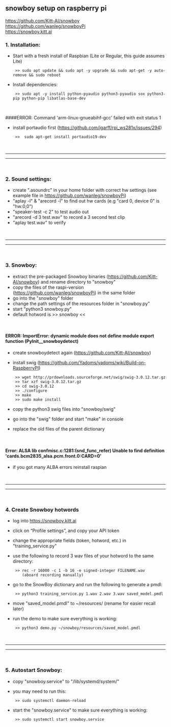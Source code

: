 ## snowboy setup on raspberry pi 
https://github.com/Kitt-AI/snowboy
</br>
https://github.com/wanleg/snowboyPi 
</br>
https://snowboy.kitt.ai
</br>

### 1. Installation:

- Start with a fresh install of Raspbian (Lite or Regular, this guide assumes Lite)

       >> sudo apt update && sudo apt -y upgrade && sudo apt-get -y auto-remove && sudo reboot

- Install dependencies:

       >> sudo apt -y install python-pyaudio python3-pyaudio sox python3-pip python-pip libatlas-base-dev

</br>

####ERROR: Command 'arm-linux-gnueabihf-gcc' failed with exit status 1

- install portaudio first (https://github.com/jgarff/rpi_ws281x/issues/294)

       >>  sudo apt-get install portaudio19-dev

</br>

--------------
--------------

</br>

### 2. Sound settings:

- create ".asoundrc" in your home folder with correct hw settings (see example file in https://github.com/wanleg/snowboyPi)
- "aplay -l" & "arecord -l" to find out hw cards (e.g "card 0, device 0" is "hw:0,0")
- "speaker-test -c 2" to test audio out
- "arecord -d 3 test.wav" to record a 3 second test clip 
- "aplay test.wav" to verify

</br>

--------------
--------------

</br>

### 3. Snowboy:

- extract the pre-packaged Snowboy binaries (https://github.com/Kitt-AI/snowboy) and rename directory to "snowboy"
- copy the files of the raspi-version (https://github.com/wanleg/snowboyPi) in the same folder
- go into the "snowboy" folder
- change the path settings of the resources folder in "snowboy.py"
- start "python3 snowboy.py"
- default hotword is >> snowboy <<

</br>

#### ERROR: ImportError: dynamic module does not define module export function (PyInit__snowboydetect)

- create snowboydetect again (https://github.com/Kitt-AI/snowboy)
- install swig (https://github.com/Yadoms/yadoms/wiki/Build-on-RaspberryPI)

       >> wget http://prdownloads.sourceforge.net/swig/swig-3.0.12.tar.gz
       >> tar xzf swig-3.0.12.tar.gz
       >> cd swig-3.0.12
       >> ./configure
       >> make
       >> sudo make install

- copy the python3 swig files into "snowboy/swig"
- go into the "swig" folder and start "make" in console 
- replace the old files of the parent dictionary

</br>

#### Error: ALSA lib confmisc.c:1281:(snd_func_refer) Unable to find definition 'cards.bcm2835_alsa.pcm.front.0:CARD=0'

- if you got many ALBA errors reinstall raspian

</br>

--------------
--------------

</br>

### 4. Create Snowboy hotwords

- log into https://snowboy.kitt.ai
- click on “Profile settings”, and copy your API token
- change the appropriate fields (token, hotword, etc.) in "training_service.py"
- use the following to record 3 wav files of your hotword to the same directory:

       >> rec -r 16000 -c 1 -b 16 -e signed-integer FILENAME.wav
          (aboard recording manually)

- go to the SnowBoy dictionary and run the following to generate a pmdl:

       >> python3 training_service.py 1.wav 2.wav 3.wav saved_model.pmdl

- move "saved_model.pmdl" to ~/resources/ (rename for easier recall later)
- run the demo to make sure everything is working:

       >> python3 demo.py ~/snowboy/resources/saved_model.pmdl

</br>

--------------
--------------

</br>

### 5. Autostart Snowboy:

- copy "snowboy.service" to "/lib/systemd/system/"
- you may need to run this:

       >> sudo systemctl daemon-reload 

- start the "snowboy.service" to make sure everything is working:

       >> sudo systemctl start snowboy.service
